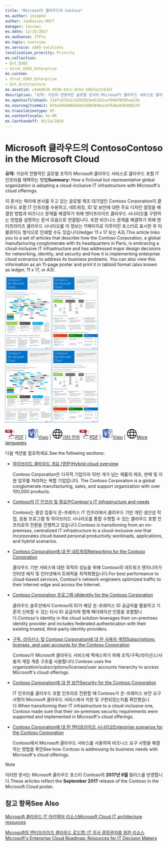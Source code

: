 ```yaml
---
title: "Microsoft 클라우드의 Contoso"
ms.author: josephd
author: JoeDavies-MSFT
manager: laurawi
ms.date: 12/15/2017
ms.audience: ITPro
ms.topic: overview
ms.service: o365-solutions
localization_priority: Priority
ms.collection:
- Ent_O365
- Strat_O365_Enterprise
ms.custom:
- Strat_O365_Enterprise
- Ent_Architecture
ms.assetid: c4a6d625-4938-42cc-87e1-56b7a13c63ef
description: "요약: 가상의 전형적인 글로벌 조직이 Microsoft 클라우드 서비스로 클라우드 포함 IT 인프라를 채택하는 방법"
ms.openlocfilehash: 314fc872e1c5d555b3e412b3ce709d70595aa23b
ms.sourcegitcommit: 07be28bd96826e61b893b9bacbf64ba936400229
ms.translationtype: HT
ms.contentlocale: ko-KR
ms.lasthandoff: 02/14/2018
---
```

# <a name="contoso-in-the-microsoft-cloud"></a><span data-ttu-id="cb2b7-103">Microsoft 클라우드의 Contoso</span><span class="sxs-lookup"><span data-stu-id="cb2b7-103">Contoso in the Microsoft Cloud</span></span>

 <span data-ttu-id="cb2b7-104">**요약:** 가상의 전형적인 글로벌 조직이 Microsoft 클라우드 서비스로 클라우드 포함 IT 인프라를 채택하는 방법</span><span class="sxs-lookup"><span data-stu-id="cb2b7-104">**Summary:** How a fictional but representative global organization is adopting a cloud-inclusive IT infrastructure with Microsoft's cloud offerings.</span></span>
  
<span data-ttu-id="cb2b7-p101">이 문서는 파리에 본사를 두고 있는 글로벌 제조 대기업인 Contoso Corporation이 클라우드 포함 IT 인프라를 수용하고, 네트워킹, ID 및 보안에 대한 주요 디자인 결정을 해결한 방법과 비즈니스 문제를 해결하기 위해 엔터프라이즈 클라우드 시나리오를 구현하는 방법을 설명하는 문서 모음으로 연결됩니다. 또한 비즈니스 문제를 해결하기 위해 엔터프라이즈 클라우드 시나리오를 이 정보는 11페이지로 이루어진 포스터로 표시한 후 타블로이드 형식으로 인쇄할 수도 있습니다(ledger 11 x 17 또는 A3).</span><span class="sxs-lookup"><span data-stu-id="cb2b7-p101">This article links you to a set of articles that describe how the Contoso Corporation, a global manufacturing conglomerate with its headquarters in Paris, is embracing a cloud-inclusive IT infrastructure and has addressed major design decisions for networking, identity, and security and how it is implementing enterprise cloud scenarios to address its business problems. You can also view this information as an 11-page poster and print it in tabloid format (also known as ledger, 11 x 17, or A3).</span></span>
  
<span data-ttu-id="cb2b7-107">[![Microsoft 클라우드 포스터의 Contoso 축소판 이미지입니다.](images/Contoso_Poster/Thumbnail.png)](https://www.microsoft.com/download/details.aspx?id=54427)</span><span class="sxs-lookup"><span data-stu-id="cb2b7-107">[![Thumb image of the Contoso in the Microsoft Cloud poster.](images/Contoso_Poster/Thumbnail.png)](https://www.microsoft.com/download/details.aspx?id=54427)</span></span>
  
<span data-ttu-id="cb2b7-108">![PDF 파일](images/Common_Images/PDFIcon.png)[PDF](https://go.microsoft.com/fwlink/p/?linkid=842085)  | ![Visio 파일](images/Common_Images/VisioIcon.png)[Visio](https://go.microsoft.com/fwlink/p/?linkid=842086)  | ![다른 언어 버전으로 페이지 보기](images/Common_Images/GlobeIcon.png)[기타 언어](https://www.microsoft.com/download/details.aspx?id=54427)</span><span class="sxs-lookup"><span data-stu-id="cb2b7-108">![PDF file](images/Common_Images/PDFIcon.png)[PDF](https://go.microsoft.com/fwlink/p/?linkid=842085)  | ![Visio file](images/Common_Images/VisioIcon.png)[Visio](https://go.microsoft.com/fwlink/p/?linkid=842086)  | ![See a page with versions in additional languages](images/Common_Images/GlobeIcon.png)[More languages](https://www.microsoft.com/download/details.aspx?id=54427)</span></span>
  
<span data-ttu-id="cb2b7-109">다음 섹션을 참조하세요.</span><span class="sxs-lookup"><span data-stu-id="cb2b7-109">See the following sections:</span></span>
  
- [<span data-ttu-id="cb2b7-110">하이브리드 클라우드 개요 (영문)</span><span class="sxs-lookup"><span data-stu-id="cb2b7-110">Hybrid cloud overview</span></span>](hybrid-cloud-overview.md)
    
    <span data-ttu-id="cb2b7-111">Contoso Corporation은 다국적 기업이자 10만 개가 넘는 제품의 제조, 판매 및 지원 업무를 처리하는 복합 기업입니다. </span><span class="sxs-lookup"><span data-stu-id="cb2b7-111">The Contoso Corporation is a global conglomerate manufacturing, sales, and support organization with over 100,000 products.</span></span>
    
- [<span data-ttu-id="cb2b7-112">Contoso의 IT 인프라 및 필요한</span><span class="sxs-lookup"><span data-stu-id="cb2b7-112">Contoso's IT infrastructure and needs</span></span>](contoso-it-infrastructure-and-needs.md)
    
    <span data-ttu-id="cb2b7-113">Contoso는 중앙 집중식 온-프레미스 IT 인프라에서 클라우드 기반 개인 생산성 작업, 응용 프로그램 및 하이브리드 시나리오를 통합 수행할 수 있는 클라우드 포함 인프라로의 전환을 진행하고 있습니다.</span><span class="sxs-lookup"><span data-stu-id="cb2b7-113">Contoso is transitioning from an on-premises, centralized IT infrastructure to a cloud-inclusive one that incorporates cloud-based personal productivity workloads, applications, and hybrid scenarios.</span></span>
    
- [<span data-ttu-id="cb2b7-114">Contoso Corporation에 대 한 네트워킹</span><span class="sxs-lookup"><span data-stu-id="cb2b7-114">Networking for the Contoso Corporation</span></span>](networking-for-the-contoso-corporation.md)
    
    <span data-ttu-id="cb2b7-115">클라우드 기반 서비스에 대한 최적의 성능을 위해 Contoso의 네트워크 엔지니어가 인터넷 에지 및 인터넷에서 트래픽을 최적화했습니다.</span><span class="sxs-lookup"><span data-stu-id="cb2b7-115">For best performance to cloud-based services, Contoso's network engineers optimized traffic to their Internet edge and across the Internet.</span></span>
    
- [<span data-ttu-id="cb2b7-116">Contoso Corporation 프로그램 id</span><span class="sxs-lookup"><span data-stu-id="cb2b7-116">Identity for the Contoso Corporation</span></span>](identity-for-the-contoso-corporation.md)
    
    <span data-ttu-id="cb2b7-117">클라우드 솔루션에서 Contoso의 ID가 해당 온-프레미스 ID 공급자를 활용하고 기존의 신뢰할 수 있는 타사 ID 공급자와 함께 페더레이션 인증을 포함합니다.</span><span class="sxs-lookup"><span data-stu-id="cb2b7-117">Contoso's identity in the cloud solution leverages their on-premises identity provider and includes federated authentication with their existing trusted, third-party identity providers.</span></span>
    
- [<span data-ttu-id="cb2b7-118">구독, 라이선스 및 Contoso Corporation에 대 한 사용자 계정</span><span class="sxs-lookup"><span data-stu-id="cb2b7-118">Subscriptions, licenses, and user accounts for the Contoso Corporation</span></span>](subscriptions-licenses-and-user-accounts-for-the-contoso-corporation.md)
    
    <span data-ttu-id="cb2b7-119">Contoso가 Microsoft 클라우드 서비스에 액세스하기 위해 조직/구독/라이선스/사용자 계정 계층 구조를 사용합니다.</span><span class="sxs-lookup"><span data-stu-id="cb2b7-119">Contoso uses the organization/subscriptions/licenses/user accounts hierarchy to access Microsoft's cloud offerings.</span></span>
    
- [<span data-ttu-id="cb2b7-120">Contoso Corporation에 대 한 보안</span><span class="sxs-lookup"><span data-stu-id="cb2b7-120">Security for the Contoso Corporation</span></span>](security-for-the-contoso-corporation.md)
    
    <span data-ttu-id="cb2b7-121">IT 인프라를 클라우드 포함 인프라로 전환할 때 Contoso가 온-프레미스 보안 요구 사항이 Microsoft 클라우드 서비스에서 지원 및 구현되었는지를 확인했습니다.</span><span class="sxs-lookup"><span data-stu-id="cb2b7-121">When transitioning their IT infrastructure to a cloud-inclusive one, Contoso made sure that their on-premises security requirements were supported and implemented in Microsoft's cloud offerings.</span></span>
    
- [<span data-ttu-id="cb2b7-122">Contoso Corporation에 대 한 엔터프라이즈 시나리오</span><span class="sxs-lookup"><span data-stu-id="cb2b7-122">Enterprise scenarios for the Contoso Corporation</span></span>](enterprise-scenarios-for-the-contoso-corporation.md)
    
    <span data-ttu-id="cb2b7-123">Contoso에서 Microsoft 클라우드 서비스를 사용하여 비즈니스 요구 사항을 해결하는 방법을 확인</span><span class="sxs-lookup"><span data-stu-id="cb2b7-123">See how Contoso is addressing its business needs with Microsoft's cloud offerings.</span></span>
    
> [!NOTE]
> <span data-ttu-id="cb2b7-124">이러한 문서는 Microsoft 클라우드 포스터 Contoso의 **2017년 9월** 릴리스를 반영합니다.</span><span class="sxs-lookup"><span data-stu-id="cb2b7-124">These articles reflect the **September 2017** release of the Contoso in the Microsoft Cloud poster.</span></span>
  
## <a name="see-also"></a><span data-ttu-id="cb2b7-125">참고 항목</span><span class="sxs-lookup"><span data-stu-id="cb2b7-125">See Also</span></span>

[<span data-ttu-id="cb2b7-126">Microsoft 클라우드 IT 아키텍처 리소스</span><span class="sxs-lookup"><span data-stu-id="cb2b7-126">Microsoft Cloud IT architecture resources</span></span>](microsoft-cloud-it-architecture-resources.md)

[<span data-ttu-id="cb2b7-127">Microsoft의 엔터프라이즈 클라우드 로드맵: IT 의사 결정권자를 위한 리소스</span><span class="sxs-lookup"><span data-stu-id="cb2b7-127">Microsoft's Enterprise Cloud Roadmap: Resources for IT Decision Makers</span></span>](https://sway.com/FJ2xsyWtkJc2taRD)



